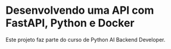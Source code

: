 # Desenvolvendo uma API com FastAPI, Python e Docker

Este projeto faz parte do curso de Python AI Backend Developer.